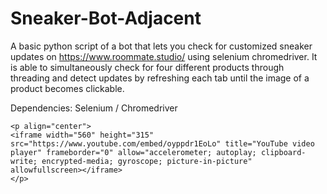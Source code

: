 # Sneaker-Bot-Adjacent
A basic python script of a bot that lets you check for customized sneaker updates on https://www.roommate.studio/ using selenium chromedriver. It is able to simultaneously check for four 
different products through threading and detect updates by refreshing each tab until the image of a product becomes clickable.

Dependencies: Selenium / Chromedriver

```
<p align="center">
<iframe width="560" height="315" src="https://www.youtube.com/embed/oyppdr1EoLo" title="YouTube video player" frameborder="0" allow="accelerometer; autoplay; clipboard-write; encrypted-media; gyroscope; picture-in-picture" allowfullscreen></iframe>
</p>
```

